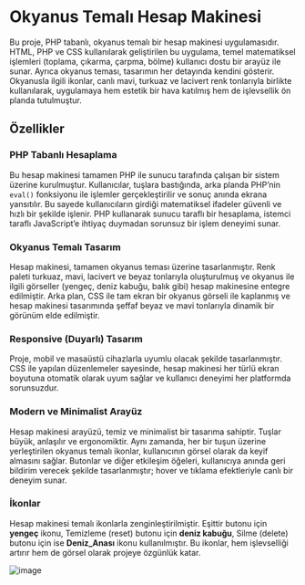 # Okyanus Temalı Hesap Makinesi

Bu proje, PHP tabanlı, okyanus temalı bir hesap makinesi uygulamasıdır. HTML, PHP ve CSS kullanılarak geliştirilen bu uygulama, temel matematiksel işlemleri (toplama, çıkarma, çarpma, bölme) kullanıcı dostu bir arayüz ile sunar. Ayrıca okyanus teması, tasarımın her detayında kendini gösterir. Okyanusla ilgili ikonlar, canlı mavi, turkuaz ve lacivert renk tonlarıyla birlikte kullanılarak, uygulamaya hem estetik bir hava katılmış hem de işlevsellik ön planda tutulmuştur.

## Özellikler

### PHP Tabanlı Hesaplama
Bu hesap makinesi tamamen PHP ile sunucu tarafında çalışan bir sistem üzerine kurulmuştur. Kullanıcılar, tuşlara bastığında, arka planda PHP’nin `eval()` fonksiyonu ile işlemler gerçekleştirilir ve sonuç anında ekrana yansıtılır. Bu sayede kullanıcıların girdiği matematiksel ifadeler güvenli ve hızlı bir şekilde işlenir. PHP kullanarak sunucu taraflı bir hesaplama, istemci taraflı JavaScript’e ihtiyaç duymadan sorunsuz bir işlem deneyimi sunar.

### Okyanus Temalı Tasarım
Hesap makinesi, tamamen okyanus teması üzerine tasarlanmıştır. Renk paleti turkuaz, mavi, lacivert ve beyaz tonlarıyla oluşturulmuş ve okyanus ile ilgili görseller (yengeç, deniz kabuğu, balık gibi) hesap makinesine entegre edilmiştir. Arka plan, CSS ile tam ekran bir okyanus görseli ile kaplanmış ve hesap makinesi tasarımında şeffaf beyaz ve mavi tonlarıyla dinamik bir görünüm elde edilmiştir.

### Responsive (Duyarlı) Tasarım
Proje, mobil ve masaüstü cihazlarla uyumlu olacak şekilde tasarlanmıştır. CSS ile yapılan düzenlemeler sayesinde, hesap makinesi her türlü ekran boyutuna otomatik olarak uyum sağlar ve kullanıcı deneyimi her platformda sorunsuzdur.

### Modern ve Minimalist Arayüz
Hesap makinesi arayüzü, temiz ve minimalist bir tasarıma sahiptir. Tuşlar büyük, anlaşılır ve ergonomiktir. Aynı zamanda, her bir tuşun üzerine yerleştirilen okyanus temalı ikonlar, kullanıcının görsel olarak da keyif almasını sağlar. Butonlar ve diğer etkileşim öğeleri, kullanıcıya anında geri bildirim verecek şekilde tasarlanmıştır; hover ve tıklama efektleriyle canlı bir deneyim sunar.

### İkonlar
Hesap makinesi temalı ikonlarla zenginleştirilmiştir. 
Eşittir butonu için **yengeç** ikonu,
Temizleme (reset) butonu için **deniz kabuğu**, 
Silme (delete) butonu için ise **Deniz_Anası** ikonu kullanılmıştır. Bu ikonlar, hem işlevselliği artırır hem de görsel olarak projeye özgünlük katar.

 ![image](https://github.com/user-attachments/assets/7e7f6a67-7673-43cd-bd1b-1fc9296a62c8)
 
